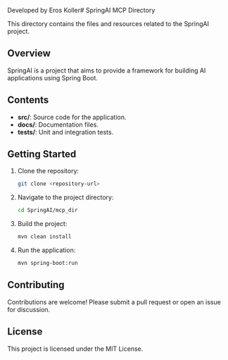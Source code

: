 Developed by Eros Koller# SpringAI MCP Directory


This directory contains the files and resources related to the SpringAI project.

## Overview

SpringAI is a project that aims to provide a framework for building AI applications using Spring Boot.

## Contents

- **src/**: Source code for the application.
- **docs/**: Documentation files.
- **tests/**: Unit and integration tests.

## Getting Started

1. Clone the repository:
   ```bash
   git clone <repository-url>
   ```
2. Navigate to the project directory:
   ```bash
   cd SpringAI/mcp_dir
   ```
3. Build the project:
   ```bash
   mvn clean install
   ```
4. Run the application:
   ```bash
   mvn spring-boot:run
   ```

## Contributing

Contributions are welcome! Please submit a pull request or open an issue for discussion.

## License

This project is licensed under the MIT License.
